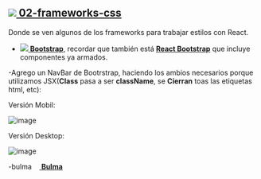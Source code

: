 ## [<img src="https://img.icons8.com/ios-filled/30/null/opened-folder.png"/> **02-frameworks-css**](https://github.com/eugenia1984/React-con-JonMircha/tree/main/proyects/02-frameworks-css)

Donde se ven algunos de los frameworks para trabajar estilos con React.

- [<img src="https://img.icons8.com/color/36/null/bootstrap.png"/> **Bootstrap**](https://getbootstrap.com/), recordar que también está [**React Bootstrap**](https://react-bootstrap.github.io/) que incluye componentes ya armados.

-Agrego un NavBar de Bootrstrap, haciendo los ambios necesarios porque utilizamos JSX(**Class** pasa a ser **className**, se **Cierran** toas las etiquetas html, etc):

Versión Mobil:

![image](https://github.com/eugenia1984/React-con-JonMircha/assets/72580574/2fa3900c-26b4-4e6e-8c20-eff02a1d6bd5)

Versión Desktop:

![image](https://github.com/eugenia1984/React-con-JonMircha/assets/72580574/b8f7c4c2-820e-48a9-a253-99e370294995)


-[<img src="https://bulma.io/images/bulma-logo.png" alt="bulma icon" width="56" height="14"/> **Bulma**](https://bulma.io/)
